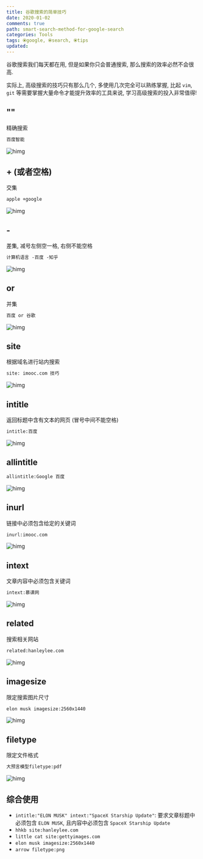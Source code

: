 ```yaml
---
title: 谷歌搜索的简单技巧
date: 2020-01-02
comments: true
path: smart-search-method-for-google-search
categories: Tools
tags: ⦿google, ⦿search, ⦿tips
updated:
---
```


谷歌搜索我们每天都在用, 但是如果你只会普通搜索, 那么搜索的效率必然不会很高.

实际上, 高级搜索的技巧只有那么几个, 多使用几次完全可以熟练掌握, 比起 `vim`, `git` 等需要掌握大量命令才能提升效率的工具来说, 学习高级搜索的投入非常值得!

<!-- more -->

## ""

精确搜索

```txt
百度智能
```

![himg](https://a.hanleylee.com/HKMS/2019-12-27-145957.jpg?x-oss-process=style/WaMa)

## + (或者空格)

交集

```txt
apple +google
```

![himg](https://a.hanleylee.com/HKMS/2019-12-27-150004.jpg?x-oss-process=style/WaMa)

## -

差集, 减号左侧空一格, 右侧不能空格

```txt
计算机语言 -百度 -知乎
```

![himg](https://a.hanleylee.com/HKMS/2019-12-27-145958.jpg?x-oss-process=style/WaMa)

## or

并集

```txt
百度 or 谷歌
```

![himg](https://a.hanleylee.com/HKMS/2019-12-27-150002.jpg?x-oss-process=style/WaMa)

## site

根据域名进行站内搜索

```txt
site: imooc.com 技巧
```

![himg](https://a.hanleylee.com/HKMS/2019-12-27-150000.jpg?x-oss-process=style/WaMa)

## intitle

返回标题中含有文本的网页 (冒号中间不能空格)

```txt
intitle:百度
```

![himg](https://a.hanleylee.com/HKMS/2019-12-27-145959.jpg?x-oss-process=style/WaMa)

## allintitle

```txt
allintitle:Google 百度
```

![himg](https://a.hanleylee.com/HKMS/2023-12-31182951.png?x-oss-process=style/WaMa)

## inurl

链接中必须包含给定的关键词

```txt
inurl:imooc.com
```

![himg](https://a.hanleylee.com/HKMS/2019-12-27-145960.jpg?x-oss-process=style/WaMa)

## intext

文章内容中必须包含关键词

```txt
intext:慕课网
```

![himg](https://a.hanleylee.com/HKMS/2019-12-27-150003.jpg?x-oss-process=style/WaMa)

## related

搜索相关网站

```txt
related:hanleylee.com
```

![himg](https://a.hanleylee.com/HKMS/2023-12-31183114.png?x-oss-process=style/WaMa)

## imagesize

限定搜索图片尺寸

```txt
elon musk imagesize:2560x1440
```

![himg](https://a.hanleylee.com/HKMS/2023-12-31184413.png?x-oss-process=style/WaMa)

## filetype

限定文件格式

```txt
大预言模型filetype:pdf
```

![himg](https://a.hanleylee.com/HKMS/2023-12-31184728.png?x-oss-process=style/WaMa)

## 综合使用

- `intitle:"ELON MUSK" intext:"SpaceX Starship Update"`: 要求文章标题中必须包含 `ELON MUSK`, 且内容中必须包含 `SpaceX Starship Update`
- `hhkb site:hanleylee.com`
- `little cat site:gettyimages.com`
- `elon musk imagesize:2560x1440`
- `arrow filetype:png`
